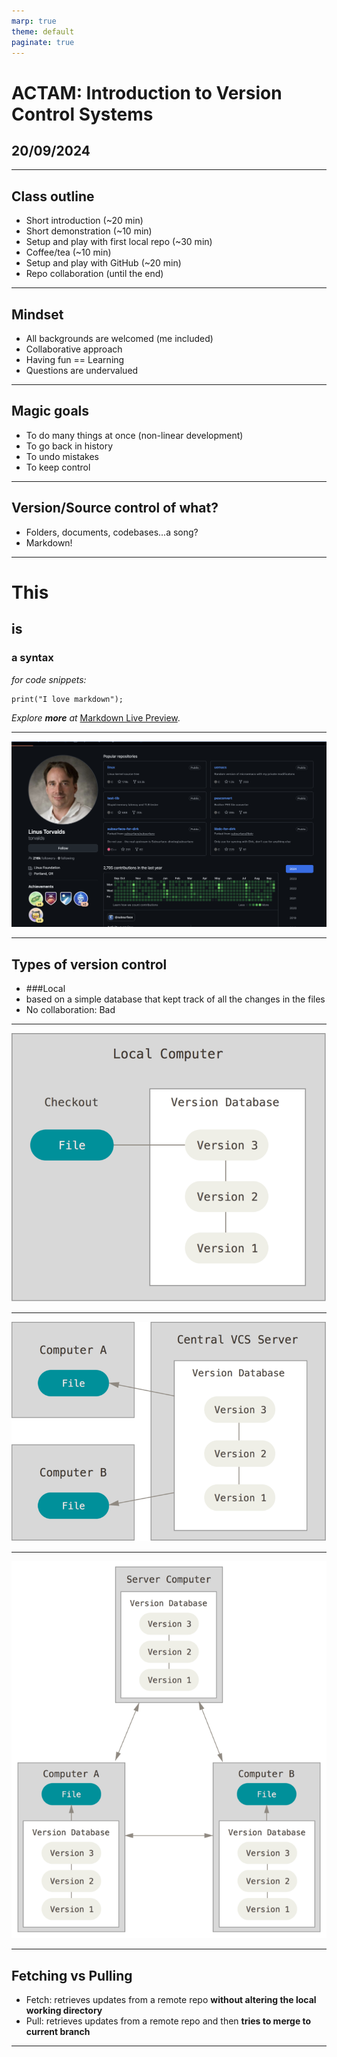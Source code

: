 ```yaml
---
marp: true
theme: default
paginate: true
---
```


# ACTAM: Introduction to Version Control Systems

## 20/09/2024

---

## Class outline

- Short introduction (~20 min)
- Short demonstration (~10 min)
- Setup and play with first local repo (~30 min)
- Coffee/tea (~10 min)
- Setup and play with GitHub (~20 min)
- Repo collaboration (until the end)

---

## Mindset

- All backgrounds are welcomed (me included)
- Collaborative approach
- Having fun == Learning
- Questions are undervalued  

---

## Magic goals

- To do many things at once (non-linear development)
- To go back in history
- To undo mistakes
- To keep control 

---

## Version/Source control of what?

- Folders, documents, codebases...a song?
- Markdown!

---

# This
## is
### a syntax
_for code snippets:_
```
print("I love markdown");
``` 
_Explore **more** at_ [Markdown Live Preview](https://markdownlivepreview.com/).

---

![](assets/linus.png)

---

## Types of version control

- ###Local
- based on a simple database that kept track of all the changes in the files
- No collaboration: Bad

---

![](assets/local.png)

---

![](assets/centralized.png)

---

![](assets/distributed.png)

---

## Fetching vs Pulling

- Fetch: retrieves updates from a remote repo **without altering the local working directory**
- Pull:  retrieves updates from a remote repo and then **tries to merge to current branch**

---